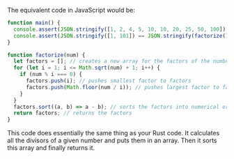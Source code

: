 The equivalent code in JavaScript would be:

```javascript
function main() {
  console.assert(JSON.stringify([1, 2, 4, 5, 10, 10, 20, 25, 50, 100]) == JSON.stringify(factorize(100))); // asserts that two expressions are equal to each other
  console.assert(JSON.stringify([1, 101]) == JSON.stringify(factorize(101)));
}

function factorize(num) {
  let factors = []; // creates a new array for the factors of the number
  for (let i = 1; i <= Math.sqrt(num) + 1; i++) {
    if (num % i === 0) {
      factors.push(i); // pushes smallest factor to factors
      factors.push(Math.floor(num / i)); // pushes largest factor to factors
    }
  }
  factors.sort((a, b) => a - b); // sorts the factors into numerical order for viewing purposes
  return factors; // returns the factors
}
```
This code does essentially the same thing as your Rust code. It calculates all the divisors of a given number and puts them in an array. Then it sorts this array and finally returns it.
